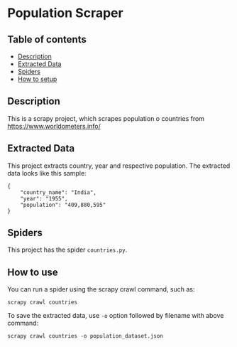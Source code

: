 # Population Scraper
## Table of contents
- [Description](#description)
- [Extracted Data](#extracted-data)
- [Spiders](#spiders)
- [How to setup](#how-to-use)

## Description
This is a scrapy project, which scrapes population o countries from https://www.worldometers.info/ 
## Extracted Data
This project extracts country, year and respective population. The extracted data looks like this sample:
```
{
    "country_name": "India",
    "year": "1955",
    "population": "409,880,595"
}

```
## Spiders
This project has the spider `countries.py`.

## How to use
You can run a spider using the scrapy crawl command, such as:
```
scrapy crawl countries
```
To save the extracted data, use `-o` option followed by filename with above command:
```
scrapy crawl countries -o population_dataset.json
```